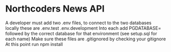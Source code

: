 # Northcoders News API
A  developer must add two .env files, to connect to the two databases locally
these are
.env.test
.env.development
Into each add PGDATABASE= followed by the correct database for that environment (see setup.sql for each name)
Make sure these files are .gitignored by checking your gitignore
At this point run npm install




